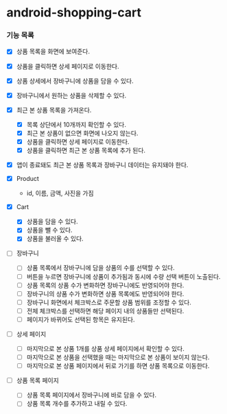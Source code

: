 # android-shopping-cart

### 기능 목록

- [X] 상품 목록을 화면에 보여준다.
- [X] 상품을 클릭하면 상세 페이지로 이동한다.
- [X] 상품 상세에서 장바구니에 상품을 담을 수 있다.
- [X] 장바구니에서 원하는 상품을 삭제할 수 있다.
- [X] 최근 본 상품 목록을 가져온다.
  - [X] 목록 상단에서 10개까지 확인할 수 있다.
  - [X] 최근 본 상품이 없으면 화면에 나오지 않는다.
  - [X] 상품을 클릭하면 상세 페이지로 이동한다.
  - [X] 상품을 클릭하면 최근 본 상품 목록에 추가 된다.
- [X] 앱이 종료돼도 최근 본 상품 목록과 장바구니 데이터는 유지돼야 한다.

- [x] Product
  - id, 이름, 금액, 사진을 가짐

- [x] Cart
  - [x] 상품을 담을 수 있다.
  - [x] 상품을 뺄 수 있다.
  - [x] 상품을 불러올 수 있다.

- [ ] 장바구니
  - [ ] 상품 목록에서 장바구니에 담을 상품의 수를 선택할 수 있다.
  - [ ] 버튼을 누르면 장바구니에 상품이 추가됨과 동시에 수량 선택 버튼이 노출된다.
  - [ ] 상품 목록의 상품 수가 변화하면 장바구니에도 반영되어야 한다.
  - [ ] 장바구니의 상품 수가 변화하면 상품 목록에도 반영되어야 한다.
  - [ ] 장바구니 화면에서 체크박스로 주문할 상품 범위를 조정할 수 있다.
  - [ ] 전체 체크박스를 선택하면 해당 페이지 내의 상품들만 선택된다.
  - [ ] 페이지가 바뀌어도 선택된 항목은 유지된다.

- [ ] 상세 페이지
  - [ ] 마지막으로 본 상품 1개를 상품 상세 페이지에서 확인할 수 있다.
  - [ ] 마지막으로 본 상품을 선택했을 때는 마지막으로 본 상품이 보이지 않는다.
  - [ ] 마지막으로 본 상품 페이지에서 뒤로 가기를 하면 상품 목록으로 이동한다.

- [ ] 상품 목록 페이지
  - [ ] 상품 목록 페이지에서 장바구니에 바로 담을 수 있다.
  - [ ] 상품 목록 개수를 추가하고 내릴 수 있다.
